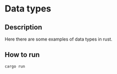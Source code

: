 # Data types

## Description

Here there are some examples of data types in rust.

## How to run

```bash
cargo run
```
